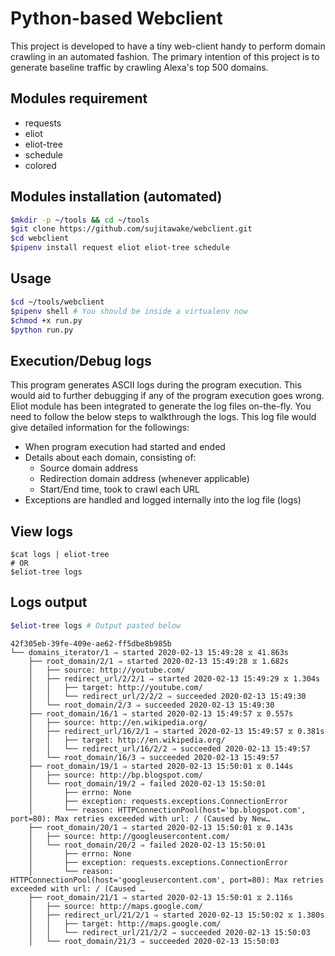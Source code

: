 # Python-based Webclient

This project is developed to have a tiny web-client handy to perform domain crawling in an automated fashion. The primary intention of this project is to generate baseline traffic by crawling Alexa's top 500 domains.

## Modules requirement
* requests
* eliot
* eliot-tree
* schedule
* colored

## Modules installation (automated)
```bash
$mkdir -p ~/tools && cd ~/tools
$git clone https://github.com/sujitawake/webclient.git
$cd webclient
$pipenv install request eliot eliot-tree schedule
```

## Usage
```sh
$cd ~/tools/webclient
$pipenv shell # You should be inside a virtualenv now
$chmod +x run.py
$python run.py
```

## Execution/Debug logs

This program generates ASCII logs during the program execution. This would aid to further debugging if any of the program execution goes wrong. Eliot module has been integrated to generate the log files on-the-fly. You need to follow the below steps to walkthrough the logs. This log file would give detailed information for the followings:

* When program execution had started and ended
* Details about each domain, consisting of:
  * Source domain address
  * Redirection domain address (whenever applicable)
  * Start/End time, took to crawl each URL
* Exceptions are handled and logged internally into the log file (logs)

## View logs

```
$cat logs | eliot-tree
# OR
$eliot-tree logs
```

## Logs output

```bash
$eliot-tree logs # Output pasted below
```

```
42f305eb-39fe-409e-ae62-ff5dbe8b985b
└── domains_iterator/1 ⇒ started 2020-02-13 15:49:28 ⧖ 41.863s
    ├── root_domain/2/1 ⇒ started 2020-02-13 15:49:28 ⧖ 1.682s
    │   ├── source: http://youtube.com/
    │   ├── redirect_url/2/2/1 ⇒ started 2020-02-13 15:49:29 ⧖ 1.304s
    │   │   ├── target: http://youtube.com/
    │   │   └── redirect_url/2/2/2 ⇒ succeeded 2020-02-13 15:49:30
    │   └── root_domain/2/3 ⇒ succeeded 2020-02-13 15:49:30
    ├── root_domain/16/1 ⇒ started 2020-02-13 15:49:57 ⧖ 0.557s
    │   ├── source: http://en.wikipedia.org/
    │   ├── redirect_url/16/2/1 ⇒ started 2020-02-13 15:49:57 ⧖ 0.381s
    │   │   ├── target: http://en.wikipedia.org/
    │   │   └── redirect_url/16/2/2 ⇒ succeeded 2020-02-13 15:49:57
    │   └── root_domain/16/3 ⇒ succeeded 2020-02-13 15:49:57
    ├── root_domain/19/1 ⇒ started 2020-02-13 15:50:01 ⧖ 0.144s
    │   ├── source: http://bp.blogspot.com/
    │   └── root_domain/19/2 ⇒ failed 2020-02-13 15:50:01
    │       ├── errno: None
    │       ├── exception: requests.exceptions.ConnectionError
    │       └── reason: HTTPConnectionPool(host='bp.blogspot.com', port=80): Max retries exceeded with url: / (Caused by New…
    ├── root_domain/20/1 ⇒ started 2020-02-13 15:50:01 ⧖ 0.143s
    │   ├── source: http://googleusercontent.com/
    │   └── root_domain/20/2 ⇒ failed 2020-02-13 15:50:01
    │       ├── errno: None
    │       ├── exception: requests.exceptions.ConnectionError
    │       └── reason: HTTPConnectionPool(host='googleusercontent.com', port=80): Max retries exceeded with url: / (Caused …
    ├── root_domain/21/1 ⇒ started 2020-02-13 15:50:01 ⧖ 2.116s
    │   ├── source: http://maps.google.com/
    │   ├── redirect_url/21/2/1 ⇒ started 2020-02-13 15:50:02 ⧖ 1.380s
    │   │   ├── target: http://maps.google.com/
    │   │   └── redirect_url/21/2/2 ⇒ succeeded 2020-02-13 15:50:03
    │   └── root_domain/21/3 ⇒ succeeded 2020-02-13 15:50:03
    
```

